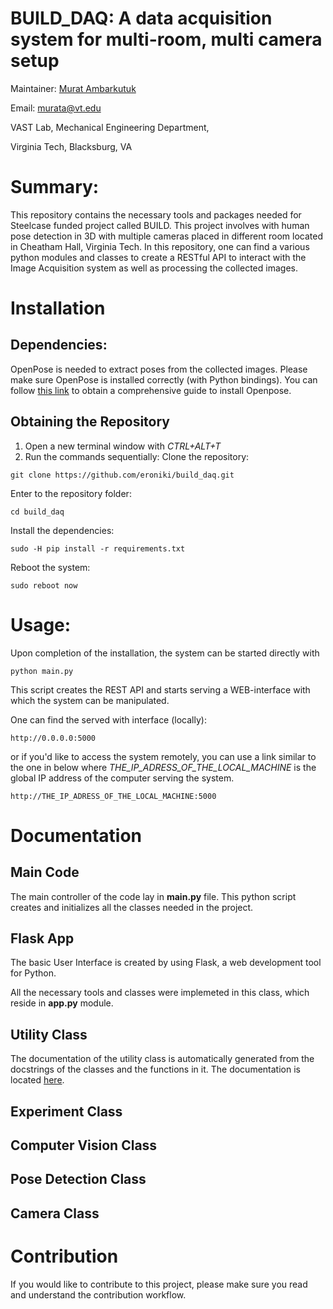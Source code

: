 # BUILD_DAQ: A data acquisition system for multi-room, multi camera setup
Maintainer: [Murat Ambarkutuk](http://murat.ambarkutuk.com)

Email: murata@vt.edu

VAST Lab, Mechanical Engineering Department,

Virginia Tech, Blacksburg, VA

# Summary:
This repository contains the necessary tools and packages needed for Steelcase funded project called BUILD. 
This project involves with human pose detection in 3D with multiple cameras placed in different room located in Cheatham Hall, Virginia Tech. 
In this repository, one can find a various python modules and classes to create a RESTful API to interact with the Image Acquisition system as well as processing the collected images.

# Installation
## Dependencies:
OpenPose is needed to extract poses from the collected images. Please make sure OpenPose is installed correctly (with Python bindings). 
You can follow [this link](https://github.com/CMU-Perceptual-Computing-Lab/openpose/blob/master/doc/installation.md) to obtain a comprehensive guide to install Openpose.
## Obtaining the Repository
1. Open a new terminal window with _CTRL+ALT+T_
1. Run the commands sequentially:
Clone the repository:
```
git clone https://github.com/eroniki/build_daq.git
```
Enter to the repository folder:
```
cd build_daq
```
Install the dependencies:
```
sudo -H pip install -r requirements.txt
```
Reboot the system:
```
sudo reboot now
```
# Usage:
Upon completion of the installation, the system can be started directly with 
```
python main.py
```
This script creates the REST API and starts serving a WEB-interface with which the system can be manipulated.

One can find the served with interface (locally):
```
http://0.0.0.0:5000
```

or if you'd like to access the system remotely, you can use a link similar to the one in below where _THE_IP_ADRESS_OF_THE_LOCAL_MACHINE_ is the global IP address of the computer serving the system.

```
http://THE_IP_ADRESS_OF_THE_LOCAL_MACHINE:5000
```


# Documentation
## Main Code
The main controller of the code lay in __main.py__ file. This python script creates and initializes all the classes needed in the project.

## Flask App
The basic User Interface is created by using Flask, a web development tool for Python. 

All the necessary tools and classes were implemeted in this class, which reside in __app.py__ module.

## Utility Class
The documentation of the utility class is automatically generated from the docstrings of the classes and the functions in it.
The documentation is located [here](docs/utils.md).
## Experiment Class

## Computer Vision Class

## Pose Detection Class

## Camera Class

# Contribution
If you would like to contribute to this project, please make sure you read and understand the contribution workflow.
